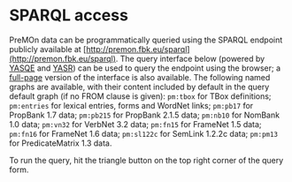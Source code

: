 SPARQL access
===

PreMOn data can be programmatically queried using the SPARQL endpoint publicly available at [http://premon.fbk.eu/sparql](http://premon.fbk.eu/sparql).
The query interface below (powered by [YASQE](http://yasr.yasgui.org/) and [YASR](http://yasr.yasgui.org/)) can be used to query the endpoint using the browser; a [full-page](query-full.html) version of the interface is also available.
The following named graphs are available, with their content included by default in the query default graph (if no FROM clause is given):
 `pm:tbox` for TBox definitions;
 `pm:entries` for lexical entries, forms and WordNet links;
 `pm:pb17` for PropBank 1.7 data;
 `pm:pb215` for PropBank 2.1.5 data;
 `pm:nb10` for NomBank 1.0 data;
 `pm:vn32` for VerbNet 3.2 data;
 `pm:fn15` for FrameNet 1.5 data;
 `pm:fn16` for FrameNet 1.6 data;
 `pm:sl122c` for SemLink 1.2.2c data;
 `pm:pm13` for PredicateMatrix 1.3 data.

To run the query, hit the triangle button on the top right corner of the query form.

<link href='//cdn.jsdelivr.net/g/yasqe@2.2(yasqe.min.css),yasr@2.4(yasr.min.css)' rel='stylesheet' type='text/css'/>
<div id="yasqe"></div>
<div id="yasr"></div>
<script src='js/yasr.bundled.min.js'></script>
<script src='js/yasqe.bundled.min.js'></script>
<script src='js/init-yasgui.js'></script>
